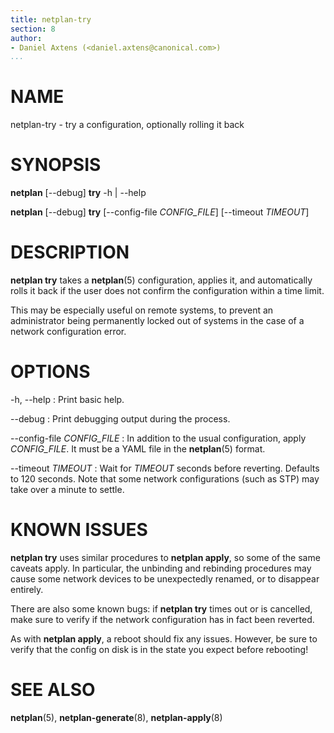 ```yaml
---
title: netplan-try
section: 8
author:
- Daniel Axtens (<daniel.axtens@canonical.com>)
...
```


# NAME

netplan-try - try a configuration, optionally rolling it back

# SYNOPSIS

  **netplan** [--debug] **try** -h | --help

  **netplan** [--debug] **try** [--config-file _CONFIG_FILE_] [--timeout _TIMEOUT_]

# DESCRIPTION

**netplan try** takes a **netplan**(5) configuration, applies it, and
automatically rolls it back if the user does not confirm the
configuration within a time limit.

This may be especially useful on remote systems, to prevent an
administrator being permanently locked out of systems in the case of a
network configuration error.

# OPTIONS

  -h, --help
:    Print basic help.

  --debug
:    Print debugging output during the process.

  --config-file _CONFIG_FILE_
:   In addition to the usual configuration, apply _CONFIG_FILE_. It must
    be a YAML file in the **netplan**(5) format.

 --timeout _TIMEOUT_
:   Wait for _TIMEOUT_ seconds before reverting. Defaults to 120
    seconds. Note that some network configurations (such as STP) may take
    over a minute to settle.

# KNOWN ISSUES

**netplan try** uses similar procedures to **netplan apply**, so some
of the same caveats apply. In particular, the unbinding and rebinding
procedures may cause some network devices to be unexpectedly renamed,
or to disappear entirely.

There are also some known bugs: if **netplan try** times out or is
cancelled, make sure to verify if the network configuration has in
fact been reverted.

As with **netplan apply**, a reboot should fix any issues. However, be
sure to verify that the config on disk is in the state you expect
before rebooting!

# SEE ALSO

  **netplan**(5), **netplan-generate**(8), **netplan-apply**(8)

